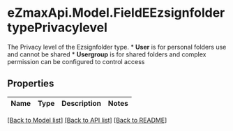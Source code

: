 # eZmaxApi.Model.FieldEEzsignfoldertypePrivacylevel
The Privacy level of the Ezsignfolder type.  * **User** is for personal folders use and cannot be shared * **Usergroup** is for shared folders and complex permission can be configured to control access

## Properties

Name | Type | Description | Notes
------------ | ------------- | ------------- | -------------

[[Back to Model list]](../README.md#documentation-for-models) [[Back to API list]](../README.md#documentation-for-api-endpoints) [[Back to README]](../README.md)

